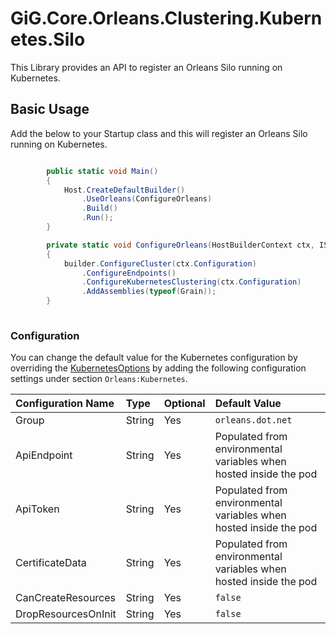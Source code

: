 # GiG.Core.Orleans.Clustering.Kubernetes.Silo

This Library provides an API to register an Orleans Silo running on Kubernetes.

## Basic Usage

Add the below to your Startup class and this will register an Orleans Silo running on Kubernetes.

```csharp

        public static void Main()
        {
            Host.CreateDefaultBuilder()               
                .UseOrleans(ConfigureOrleans)
                .Build()
                .Run();
        }

        private static void ConfigureOrleans(HostBuilderContext ctx, ISiloBuilder builder)
        {
            builder.ConfigureCluster(ctx.Configuration)               
                .ConfigureEndpoints()
                .ConfigureKubernetesClustering(ctx.Configuration)
                .AddAssemblies(typeof(Grain));
        }
        
```

### Configuration

You can change the default value for the Kubernetes configuration by overriding the [KubernetesOptions](..\src\GiG.Core.Orleans.Clustering.Kubernetes.Silo\Configurations\KubernetesSiloOptions.cs) by adding the following configuration settings under section `Orleans:Kubernetes`.

| Configuration Name  | Type   | Optional | Default Value                                                     |
|:--------------------|:-------|:---------|:------------------------------------------------------------------|
| Group               | String | Yes      | `orleans.dot.net`                                                 |
| ApiEndpoint         | String | Yes      | Populated from environmental variables when hosted inside the pod |
| ApiToken            | String | Yes      | Populated from environmental variables when hosted inside the pod |
| CertificateData     | String | Yes      | Populated from environmental variables when hosted inside the pod |
| CanCreateResources  | String | Yes      | `false`                                                           |
| DropResourcesOnInit | String | Yes      | `false`                                                           |
